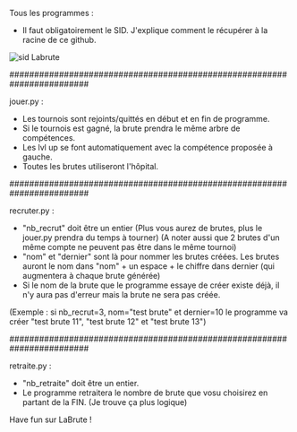 Tous les programmes : 

- Il faut obligatoirement le SID. J'explique comment le récupérer à la racine de ce github.

![sid Labrute](https://imgur.com/JLaeqtt)

########################################################################

jouer.py :

- Les tournois sont rejoints/quittés en début et en fin de programme.
- Si le tournois est gagné, la brute prendra le même arbre de compétences.
- Les lvl up se font automatiquement avec la compétence proposée à gauche.
- Toutes les brutes utiliseront l'hôpital.

########################################################################

recruter.py :

- "nb_recrut" doit être un entier (Plus vous aurez de brutes, plus le jouer.py prendra du temps à tourner) (A noter aussi que 2 brutes d'un même compte ne peuvent pas être dans le même tournoi)
- "nom" et "dernier" sont là pour nommer les brutes créées. Les brutes auront le nom dans "nom" + un espace + le chiffre dans dernier (qui augmentera à chaque brute générée)
- Si le nom de la brute que le programme essaye de créer existe déjà, il n'y aura pas d'erreur mais la brute ne sera pas créée.

(Exemple : si nb_recrut=3, nom="test brute" et dernier=10 le programme va créer "test brute 11", "test brute 12" et "test brute 13")


########################################################################

retraite.py :

- "nb_retraite" doit être un entier.
- Le programme retraitera le nombre de brute que vosu choisirez en partant de la FIN. (Je trouve ça plus logique)



Have fun sur LaBrute !
